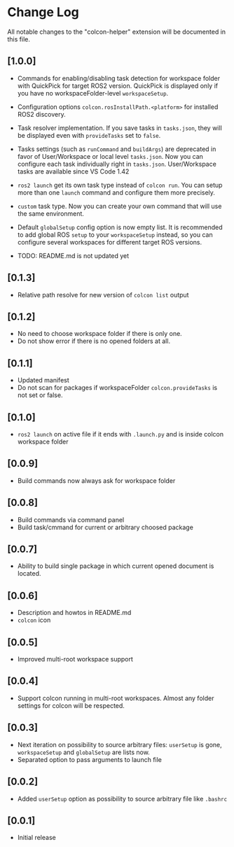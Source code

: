 # Change Log

All notable changes to the "colcon-helper" extension will be documented in this file.

## [1.0.0]

- Commands for enabling/disabling task detection for workspace folder with QuickPick for target ROS2 version.
QuickPick is displayed only if you have no workspaceFolder-level `workspaceSetup`.
- Configuration options `colcon.rosInstallPath.<platform>` for installed ROS2 discovery.
- Task resolver implementation.
If you save tasks in `tasks.json`, they will be displayed even with `provideTasks` set to `false`.
- Tasks settings (such as `runCommand` and `buildArgs`) are deprecated in favor of User/Workspace or local level `tasks.json`.
Now you can configure each task individually right in `tasks.json`.
User/Workspace tasks are available since VS Code 1.42
- `ros2 launch` get its own task type instead of `colcon run`.
You can setup more than one `launch` command and configure them more precisely.
- `custom` task type. Now you can create your own command that will use the same environment.
- Default `globalSetup` config option is now empty list.
It is recommended to add global ROS `setup` to your `workspaceSetup` instead, so you can configure several workspaces for different target ROS versions.

- TODO: README.md is not updated yet

## [0.1.3]

- Relative path resolve for new version of `colcon list` output

## [0.1.2]

- No need to choose workspace folder if there is only one.
- Do not show error if there is no opened folders at all.

## [0.1.1]

- Updated manifest
- Do not scan for packages if workspaceFolder `colcon.provideTasks` is not set or false.

## [0.1.0]

- `ros2 launch` on active file if it ends with `.launch.py` and is inside colcon workspace folder

## [0.0.9]

- Build commands now always ask for workspace folder

## [0.0.8]

- Build commands via command panel
- Build task/cmmand for current or arbitrary choosed package

## [0.0.7]

- Ability to build single package in which current opened document is located.

## [0.0.6]

- Description and howtos in README.md
- `colcon` icon

## [0.0.5]

- Improved multi-root workspace support

## [0.0.4]

- Support colcon running in multi-root workspaces.
Almost any folder settings for colcon will be respected.

## [0.0.3]

- Next iteration on possibility to source arbitrary files: `userSetup` is gone,
`workspaceSetup` and `globalSetup` are lists now.
- Separated option to pass arguments to launch file

## [0.0.2]

- Added `userSetup` option as possibility to source arbitrary file like `.bashrc`

## [0.0.1]

- Initial release
